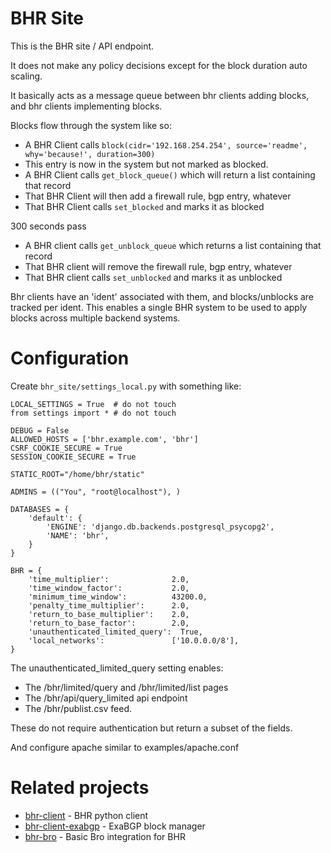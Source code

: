 BHR Site
========

This is the BHR site / API endpoint.

It does not make any policy decisions except for the block duration auto scaling.

It basically acts as a message queue between bhr clients adding blocks, and bhr
clients implementing blocks.

Blocks flow through the system like so:

* A BHR Client calls `block(cidr='192.168.254.254', source='readme', why='because!', duration=300)`
* This entry is now in the system but not marked as blocked.
* A BHR Client calls `get_block_queue()` which will return a list containing that record
* That BHR Client will then add a firewall rule, bgp entry, whatever
* That BHR Client calls `set_blocked` and marks it as blocked

300 seconds pass

* A BHR client calls `get_unblock_queue` which returns a list containing that record
* That BHR client will remove the firewall rule, bgp entry, whatever
* That BHR client calls `set_unblocked` and marks it as unblocked

Bhr clients have an 'ident' associated with them, and blocks/unblocks are
tracked per ident.  This enables a single BHR system to be used to apply blocks
across multiple backend systems.

Configuration
=============

Create `bhr_site/settings_local.py` with something like:

    LOCAL_SETTINGS = True  # do not touch
    from settings import * # do not touch

    DEBUG = False
    ALLOWED_HOSTS = ['bhr.example.com', 'bhr']
    CSRF_COOKIE_SECURE = True
    SESSION_COOKIE_SECURE = True

    STATIC_ROOT="/home/bhr/static"

    ADMINS = (("You", "root@localhost"), )

    DATABASES = {
        'default': {
            'ENGINE': 'django.db.backends.postgresql_psycopg2',
            'NAME': 'bhr',
        }
    }

    BHR = {
        'time_multiplier':              2.0,
        'time_window_factor':           2.0,
        'minimum_time_window':          43200.0,
        'penalty_time_multiplier':      2.0,
        'return_to_base_multiplier':    2.0,
        'return_to_base_factor':        2.0,
        'unauthenticated_limited_query':  True,
        'local_networks':               ['10.0.0.0/8'],
    }

The unauthenticated\_limited\_query setting enables:

* The /bhr/limited/query and /bhr/limited/list pages
* The /bhr/api/query\_limited api endpoint
* The /bhr/publist.csv feed.

These do not require authentication but return a subset of the fields.

And configure apache similar to examples/apache.conf

Related projects
================

* [bhr-client](https://github.com/ncsa/bhr-client) - BHR python client
* [bhr-client-exabgp](https://github.com/ncsa/bhr-client-exabgp) - ExaBGP block manager
* [bhr-bro](https://github.com/ncsa/bhr-bro) - Basic Bro integration for BHR
